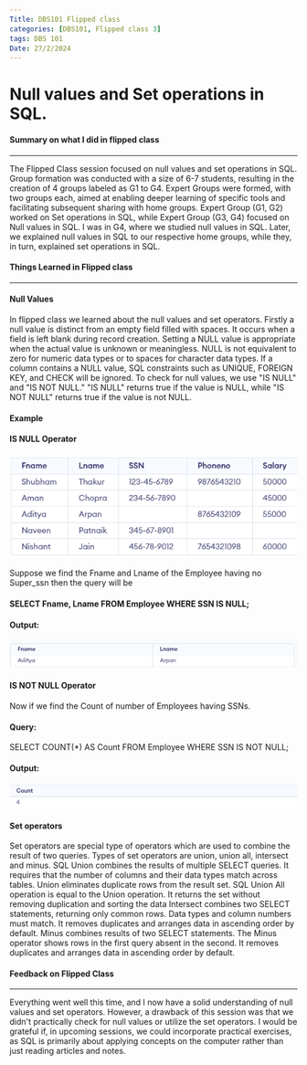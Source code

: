 ```yaml
---
Title: DBS101 Flipped class 
categories: [DBS101, Flipped class 3]
tags: DBS 101
Date: 27/2/2024
---
```

#  Null values and Set operations in SQL.

#### Summary on what I did in flipped class
---
The Flipped Class session focused on null values and set operations in SQL. Group formation was conducted with a size of 6-7 students, resulting in the creation of 4 groups labeled as G1 to G4. Expert Groups were formed, with two groups each, aimed at enabling deeper learning of specific tools and facilitating subsequent sharing with home groups. Expert Group (G1, G2) worked on Set operations in SQL, while Expert Group (G3, G4) focused on Null values in SQL. I was in G4, where we studied null values in SQL. Later, we explained null values in SQL to our respective home groups, while they, in turn, explained set operations in SQL.

#### Things Learned in Flipped class 
---


#### Null Values 
In flipped class we learned about the null values and set operators.
Firstly a null value is distinct from an empty field filled with spaces. It occurs when a field is left blank during record creation. Setting a NULL value is appropriate when the actual value is unknown or meaningless. NULL is not equivalent to zero for numeric data types or to spaces for character data types. If a column contains a NULL value, SQL constraints such as UNIQUE, FOREIGN KEY, and CHECK will be ignored. To check for null values, we use "IS NULL" and "IS NOT NULL." "IS NULL" returns true if the value is NULL, while "IS NOT NULL" returns true if the value is not NULL.

#### Example 
#### IS NULL Operator
![Table NULL OPERATOR](/assets/img/image.png)

Suppose we find the Fname and Lname of the Employee having no Super_ssn then the query will be

#### SELECT Fname, Lname FROM Employee WHERE SSN IS NULL;

#### Output:
![IS NULL](/assets/img/image-1.png)

#### IS NOT NULL Operator

Now if we find the Count of number of Employees having SSNs.
#### Query:
SELECT COUNT(*) AS Count FROM Employee WHERE SSN IS NOT NULL;

#### Output:
![IS NOT NULL](/assets/img/image-2.png)
#### Set operators
Set operators are special type of operators which are used to combine the result of two queries. Types of set operators are union, union all, intersect and minus.
SQL Union combines the results of multiple SELECT queries. It requires that the number of columns and their data types match across tables. Union eliminates duplicate rows from the result set.
SQL Union All operation is equal to the Union operation. It returns the set without removing duplication and sorting the data
Intersect combines two SELECT statements, returning only common rows. Data types and column numbers must match. It removes duplicates and arranges data in ascending order by default.
Minus combines results of two SELECT statements. The Minus operator shows rows in the first query absent in the second. It removes duplicates and arranges data in ascending order by default.

#### Feedback on Flipped Class 
---
Everything went well this time, and I now have a solid understanding of null values and set operators. However, a drawback of this session was that we didn't practically check for null values or utilize the set operators. I would be grateful if, in upcoming sessions, we could incorporate practical exercises, as SQL is primarily about applying concepts on the computer rather than just reading articles and notes.